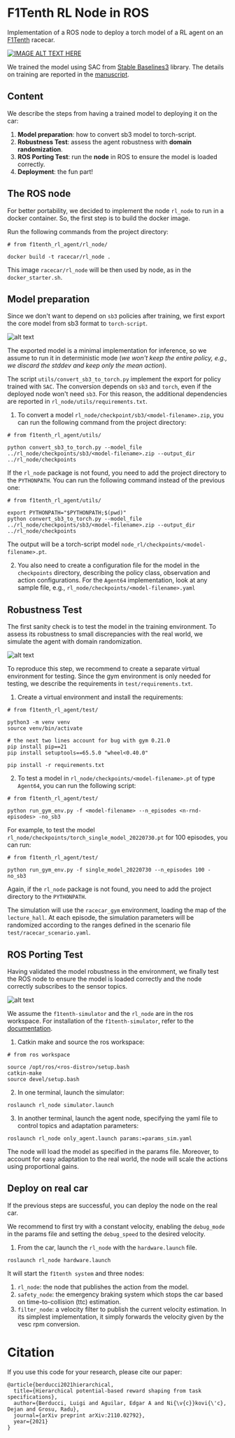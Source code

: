 # F1Tenth RL Node in ROS
Implementation of a ROS node to deploy a torch model of a RL agent on an [F1Tenth](https://f1tenth.org) racecar.

[![IMAGE ALT TEXT HERE](res/video.png)](https://drive.google.com/file/d/1-VEucXos_Dgt9a-In_9JjS4aum47JBjJ/view?usp=sharing)


We trained the model using SAC from [Stable Baselines3](https://stable-baselines3.readthedocs.io/en/master/) library.
The details on training are reported in the [manuscript](https://arxiv.org/abs/2110.02792).


## Content

We describe the steps from having a trained model to deploying it on the car:
1. **Model preparation**: how to convert sb3 model to torch-script.
2. **Robustness Test**: assess the agent robustness with **domain randomization**.
3. **ROS Porting Test**: run the **node** in ROS to ensure the model is loaded correctly.
4. **Deployment**: the fun part!


## The ROS node

For better portability, we decided to implement the node `rl_node` to run in a docker container.
So, the first step is to build the docker image.

Run the following commands from the project directory:
```
# from f1tenth_rl_agent/rl_node/

docker build -t racecar/rl_node .
```

This image `racecar/rl_node` will be then used by node, as in the `docker_starter.sh`.


## Model preparation
Since we don't want to depend on `sb3` policies after training, 
we first export the core model from sb3 format to `torch-script`.

![alt text](res/sb3_to_torchscript.png)


The exported model is a minimal implementation for inference, 
so we assume to run it in deterministic mode
(*we won't keep the entire policy, e.g., we discard the stddev and keep only the mean action*).

The script `utils/convert_sb3_to_torch.py` implement the export for policy trained with `SAC`.
The conversion depends on `sb3` and `torch`, even if the deployed node won't need `sb3`.
For this reason, the additional dependencies are reported in `rl_node/utils/requirements.txt`.

1. To convert a model `rl_node/checkpoint/sb3/<model-filename>.zip`,
you can run the following command from the project directory:
```
# from f1tenth_rl_agent/utils/

python convert_sb3_to_torch.py --model_file ../rl_node/checkpoints/sb3/<model-filename>.zip --output_dir ../rl_node/checkpoints
```

If the `rl_node` package is not found, you need to add the project directory to the `PYTHONPATH`.
You can run the following command instead of the previous one:
```
# from f1tenth_rl_agent/utils/

export PYTHONPATH="$PYTHONPATH;$(pwd)"
python convert_sb3_to_torch.py --model_file ../rl_node/checkpoints/sb3/<model-filename>.zip --output_dir ../rl_node/checkpoints
```

The output will be a torch-script model `node_rl/checkpoints/<model-filename>.pt`.

2. You also need to create a configuration file for the model in the `checkpoints` directory, 
describing the policy class, observation and action configurations.
For the `Agent64` implementation, look at any sample file, e.g., `rl_node/checkpoints/<model-filename>.yaml`

## Robustness Test
The first sanity check is to test the model in the training environment.
To assess its robustness to small discrepancies with the real world,
we simulate the agent with domain randomization.

![alt text](res/racecar_gym_dr.gif)

To reproduce this step, we recommend to create a separate virtual environment for testing.
Since the gym environment is only needed for testing,
we describe the requirements in `test/requirements.txt`.

1. Create a virtual environment and install the requirements:
```
# from f1tenth_rl_agent/test/

python3 -m venv venv
source venv/bin/activate

# the next two lines account for bug with gym 0.21.0
pip install pip==21
pip install setuptools==65.5.0 "wheel<0.40.0"

pip install -r requirements.txt
```


2. To test a model in `rl_node/checkpoints/<model-filename>.pt` of type `Agent64`, you can run the following script:
```
# from f1tenth_rl_agent/test/

python run_gym_env.py -f <model-filename> --n_episodes <n-rnd-episodes> -no_sb3 
```

For example, to test the model `rl_node/checkpoints/torch_single_model_20220730.pt` for 100 episodes, you can run:
```
# from f1tenth_rl_agent/test/

python run_gym_env.py -f single_model_20220730 --n_episodes 100 -no_sb3 
```

Again, if the `rl_node` package is not found, you need to add the project directory to the `PYTHONPATH`.


The simulation will use the `racecar_gym` environment, loading the map of the `lecture_hall`.
At each episode, the simulation parameters will be randomized according to the ranges defined in
the scenario file `test/racecar_scenario.yaml`.


## ROS Porting Test
Having validated the model robustness in the environment, 
we finally test the ROS node to ensure the model is loaded correctly
and the node correctly subscribes to the sensor topics.

![alt text](res/f110_ros_sim.gif)

We assume the `f1tenth-simulator` and the `rl_node` are in the ros workspace.
For installation of the `f1tenth-simulator`, refer to the [documentation](https://f1tenth.readthedocs.io/en/stable/going_forward/simulator/index.html).

1. Catkin make and source the ros workspace:
```
# from ros workspace

source /opt/ros/<ros-distro>/setup.bash
catkin-make
source devel/setup.bash
```

2. In one terminal, launch the simulator:
```
roslaunch rl_node simulator.launch
```

3. In another terminal, launch the agent node, specifying the yaml file to control topics and adaptation parameters:
```
roslaunch rl_node only_agent.launch params:=params_sim.yaml
```

The node will load the model as specified in the params file.
Moreover, to account for easy adaptation to the real world,
the node will scale the actions using proportional gains.


## Deploy on real car

If the previous steps are successful, you can deploy the node on the real car.

We recommend to first try with a constant velocity,
enabling the `debug_mode` in the params file and setting the `debug_speed` to the desired velocity.

1. From the car, launch the `rl_node` with the `hardware.launch` file.
```
roslaunch rl_node hardware.launch
```

It will start the `f1tenth system` and three nodes: 
1. `rl_node`: the node that publishes the action from the model. 
2. `safety_node`: the emergency braking system which stops the car based on time-to-collision (ttc) estimation.
3. `filter_node`: a velocity filter to publish the current velocity estimation. 
In its simplest implementation, it simply forwards the velocity given by the vesc rpm conversion.


# Citation
If you use this code for your research, please cite our paper:

```
@article{berducci2021hierarchical,
  title={Hierarchical potential-based reward shaping from task specifications},
  author={Berducci, Luigi and Aguilar, Edgar A and Ni{\v{c}}kovi{\'c}, Dejan and Grosu, Radu},
  journal={arXiv preprint arXiv:2110.02792},
  year={2021}
}
```
